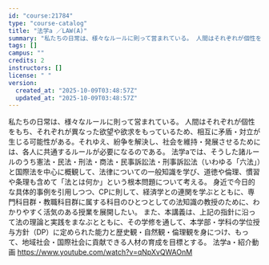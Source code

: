 ```yaml
---
id: "course:21784"
type: "course-catalog"
title: "法学a ／LAW(A)"
summary: "私たちの日常は、様々なルールに則って営まれている。 人間はそれぞれが個性をもち、それぞれが異なった欲望や欲求をもっているため、相互に矛盾・対立が生じる可能性がある。それゆえ、紛争を解決し、社会を維持・発展させるためには、各人に共通するルール…"
tags: []
campus: ""
credits: 2
instructors: []
license: " "
version:
  created_at: "2025-10-09T03:48:57Z"
  updated_at: "2025-10-09T03:48:57Z"
---
```


私たちの日常は、様々なルールに則って営まれている。 人間はそれぞれが個性をもち、それぞれが異なった欲望や欲求をもっているため、相互に矛盾・対立が生じる可能性がある。それゆえ、紛争を解決し、社会を維持・発展させるためには、各人に共通するルールが必要になるのである。 法学aでは、そうした諸ルールのうち憲法・民法・刑法・商法・民事訴訟法・刑事訴訟法（いわゆる「六法」）と国際法を中心に概観して、法律についての一般知識を学び、道徳や倫理、慣習や条理も含めて「法とは何か」という根本問題について考える。 身近で今日的な具体的事例を引用しつつ、CPに則して、経済学との連関を学ぶとともに、専門科目群・教職科目群に属する科目のひとつとしての法知識の教授のために、わかりやすく活気のある授業を展開したい。 また、本講義は、上記の指針に沿って法の理論と実践をまなぶとともに、その学修を通して、本学部・学科の学位授与方針（DP）に定められた能力と歴史観・自然観・倫理観を身につけ、もって、地域社会・国際社会に貢献できる人材の育成を目標とする。 法学a・紹介動画 https://www.youtube.com/watch?v=qNpXvQWAOnM
